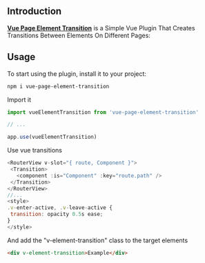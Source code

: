 ## Introduction

[**Vue Page Element Transition**](https://evansende.com) is a Simple Vue Plugin That Creates Transitions Between Elements On Different Pages:
<!-- ![](.github/demo.gif) -->

## Usage

To start using the plugin, install it to your project:

```bash
npm i vue-page-element-transition
```

Import it


```js
import vueElementTransition from 'vue-page-element-transition'

// ...

app.use(vueElementTransition)
```

Use vue transitions

```js
<RouterView v-slot="{ route, Component }">
 <Transition>
   <component :is="Component" :key="route.path" />
 </Transition>
</RouterView>
//...
<style>
.v-enter-active, .v-leave-active {
 transition: opacity 0.5s ease;
}
</style>
```

And add the "v-element-transition" class to the target elements

```html
<div v-element-transition>Example</div>
```